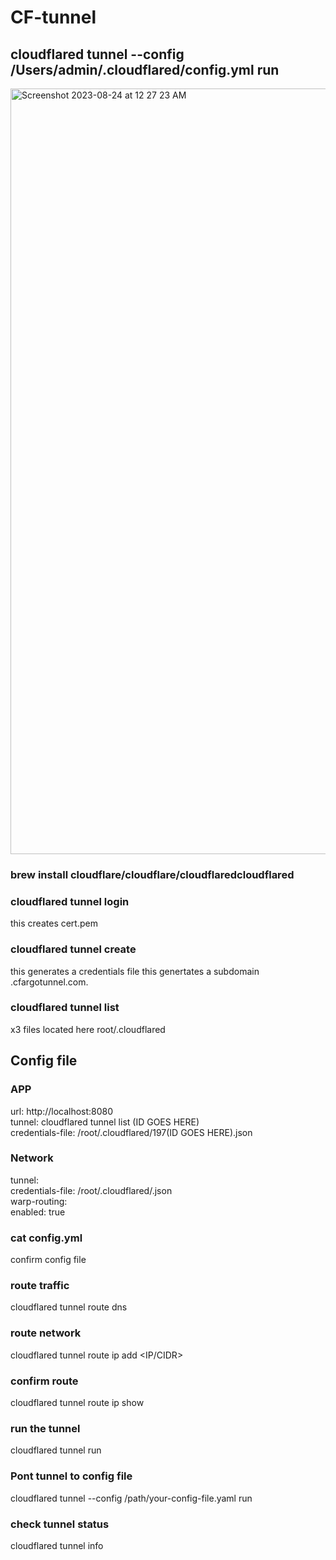 # CF-tunnel  
## cloudflared tunnel --config /Users/admin/.cloudflared/config.yml run 

<img width="1225" alt="Screenshot 2023-08-24 at 12 27 23 AM" src="https://github.com/sudo-self/CF-tunnel/assets/119916323/3ed98b03-891b-4bcd-8a34-72cc14a8ec39">


### brew install cloudflare/cloudflare/cloudflaredcloudflared
### cloudflared tunnel login 
this creates cert.pem
### cloudflared tunnel create <TUNNEL NAME>
this generates a credentials file
this genertates a subdomain .cfargotunnel.com.
### cloudflared tunnel list
x3 files located here root/.cloudflared

## Config file

### APP
url: http://localhost:8080<br>
tunnel: cloudflared tunnel list (ID GOES HERE)<br>
credentials-file: /root/.cloudflared/197(ID GOES HERE).json

### Network
tunnel: <Tunnel-UUID><br>
credentials-file: /root/.cloudflared/<Tunnel-UUID>.json<br>
warp-routing:<br>
enabled: true

### cat config.yml
confirm config file

### route traffic
cloudflared tunnel route dns <UUID or NAME> <hostname>

### route network 
cloudflared tunnel route ip add <IP/CIDR> <UUID or NAME>

### confirm route
cloudflared tunnel route ip show

### run the tunnel
cloudflared tunnel run <UUID or NAME>

### Pont tunnel to config file 
cloudflared tunnel --config /path/your-config-file.yaml run

### check tunnel status
cloudflared tunnel info <UUID or NAME>

